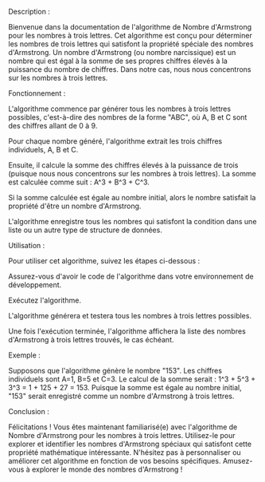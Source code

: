 Description :

Bienvenue dans la documentation de l'algorithme de Nombre d'Armstrong pour les nombres à trois lettres. Cet algorithme est conçu pour déterminer les nombres de trois lettres qui satisfont la propriété spéciale des nombres d'Armstrong. Un nombre d'Armstrong (ou nombre narcissique) est un nombre qui est égal à la somme de ses propres chiffres élevés à la puissance du nombre de chiffres. Dans notre cas, nous nous concentrons sur les nombres à trois lettres.

Fonctionnement :

L'algorithme commence par générer tous les nombres à trois lettres possibles, c'est-à-dire des nombres de la forme "ABC", où A, B et C sont des chiffres allant de 0 à 9.

Pour chaque nombre généré, l'algorithme extrait les trois chiffres individuels, A, B et C.

Ensuite, il calcule la somme des chiffres élevés à la puissance de trois (puisque nous nous concentrons sur les nombres à trois lettres). La somme est calculée comme suit : A^3 + B^3 + C^3.

Si la somme calculée est égale au nombre initial, alors le nombre satisfait la propriété d'être un nombre d'Armstrong.

L'algorithme enregistre tous les nombres qui satisfont la condition dans une liste ou un autre type de structure de données.

Utilisation :

Pour utiliser cet algorithme, suivez les étapes ci-dessous :

Assurez-vous d'avoir le code de l'algorithme dans votre environnement de développement.

Exécutez l'algorithme.

L'algorithme générera et testera tous les nombres à trois lettres possibles.

Une fois l'exécution terminée, l'algorithme affichera la liste des nombres d'Armstrong à trois lettres trouvés, le cas échéant.

Exemple :

Supposons que l'algorithme génère le nombre "153". Les chiffres individuels sont A=1, B=5 et C=3. Le calcul de la somme serait : 1^3 + 5^3 + 3^3 = 1 + 125 + 27 = 153. Puisque la somme est égale au nombre initial, "153" serait enregistré comme un nombre d'Armstrong à trois lettres.

Conclusion :

Félicitations ! Vous êtes maintenant familiarisé(e) avec l'algorithme de Nombre d'Armstrong pour les nombres à trois lettres. Utilisez-le pour explorer et identifier les nombres d'Armstrong spéciaux qui satisfont cette propriété mathématique intéressante. N'hésitez pas à personnaliser ou améliorer cet algorithme en fonction de vos besoins spécifiques. Amusez-vous à explorer le monde des nombres d'Armstrong !
